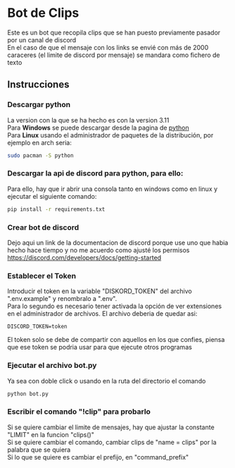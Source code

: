 # Bot de Clips
Este es un bot que recopila clips que se han puesto previamente pasador por un canal de discord  
En el caso de que el mensaje con los links se envié con más de 2000 caraceres (el limite de discord por mensaje) se mandara como fichero de texto   
## Instrucciones
### Descargar python  
La version con la que se ha hecho es con la version 3.11  
Para **Windows** se puede descargar desde la pagina de [python](https://www.python.org/)  
Para **Linux** usando el administrador de paquetes de la distribución, por ejemplo en arch seria:
```bash
sudo pacman -S python
```
### Descargar la api de discord para python, para ello:
Para ello, hay que ir abrir una consola tanto en windows como en linux y ejecutar el siguiente comando:
```bash
pip install -r requirements.txt
```
### Crear bot de discord  
Dejo aqui un link de la documentacion de discord porque use uno que habia hecho hace tiempo y no me acuerdo como ajusté los permisos
https://discord.com/developers/docs/getting-started  

### Establecer el Token
Introducir el token en la variable "DISKORD_TOKEN" del archivo ".env.example" y renombralo a ".env".   
Para lo segundo es necesario tener activada la opción de ver extensiones en el administrador de archivos.  El archivo deberia de quedar asi:
```
DISCORD_TOKEN=token
```
El token solo se debe de compartir con aquellos en los que confies, piensa que ese token se podria usar para que ejecute otros programas

### Ejecutar el archivo bot.py 
Ya sea con doble click o usando en la ruta del directorio el comando
```bash
python bot.py
```
### Escribir el comando "!clip" para probarlo  
Si se quiere cambiar el limite de mensajes, hay que ajustar la constante "LIMIT" en la funcion "clips()"  
Si se quiere cambiar el comando, cambiar clips de "name = clips" por la palabra que se quiera  
Si lo que se quiere es cambiar el prefijo, en "command_prefix"